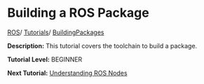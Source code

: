 # Building a ROS Package

[ROS](http://wiki.ros.org/ROS)/ [Tutorials](http://wiki.ros.org/ROS/Tutorials)/ [BuildingPackages](http://wiki.ros.org/action/fullsearch/ROS/Tutorials/BuildingPackages?action=fullsearch&context=180&value=linkto%3A"ROS%2FTutorials%2FBuildingPackages")

**Description:** This tutorial covers the toolchain to build a package.

**Tutorial Level:** BEGINNER

**Next Tutorial:** [Understanding ROS Nodes](./ros-tutorials-beginner-5-understanding-nodes)